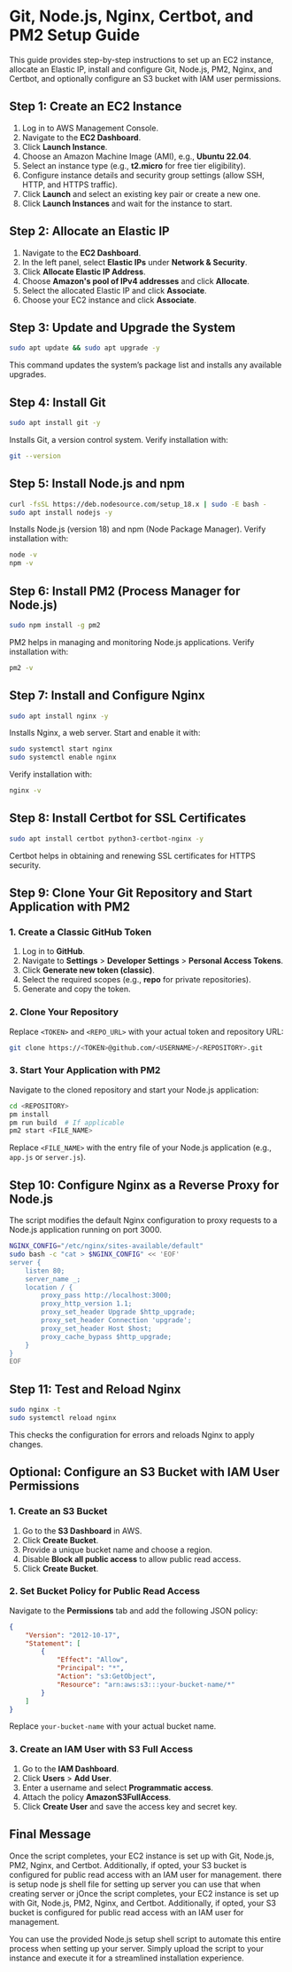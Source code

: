 # Git, Node.js, Nginx, Certbot, and PM2 Setup Guide

This guide provides step-by-step instructions to set up an EC2 instance, allocate an Elastic IP, install and configure Git, Node.js, PM2, Nginx, and Certbot, and optionally configure an S3 bucket with IAM user permissions.

## Step 1: Create an EC2 Instance
1. Log in to AWS Management Console.
2. Navigate to the **EC2 Dashboard**.
3. Click **Launch Instance**.
4. Choose an Amazon Machine Image (AMI), e.g., **Ubuntu 22.04**.
5. Select an instance type (e.g., **t2.micro** for free tier eligibility).
6. Configure instance details and security group settings (allow SSH, HTTP, and HTTPS traffic).
7. Click **Launch** and select an existing key pair or create a new one.
8. Click **Launch Instances** and wait for the instance to start.

## Step 2: Allocate an Elastic IP
1. Navigate to the **EC2 Dashboard**.
2. In the left panel, select **Elastic IPs** under **Network & Security**.
3. Click **Allocate Elastic IP Address**.
4. Choose **Amazon's pool of IPv4 addresses** and click **Allocate**.
5. Select the allocated Elastic IP and click **Associate**.
6. Choose your EC2 instance and click **Associate**.

## Step 3: Update and Upgrade the System
```bash
sudo apt update && sudo apt upgrade -y
```
This command updates the system’s package list and installs any available upgrades.

## Step 4: Install Git
```bash
sudo apt install git -y
```
Installs Git, a version control system. Verify installation with:
```bash
git --version
```

## Step 5: Install Node.js and npm
```bash
curl -fsSL https://deb.nodesource.com/setup_18.x | sudo -E bash -
sudo apt install nodejs -y
```
Installs Node.js (version 18) and npm (Node Package Manager). Verify installation with:
```bash
node -v
npm -v
```

## Step 6: Install PM2 (Process Manager for Node.js)
```bash
sudo npm install -g pm2
```
PM2 helps in managing and monitoring Node.js applications. Verify installation with:
```bash
pm2 -v
```

## Step 7: Install and Configure Nginx
```bash
sudo apt install nginx -y
```
Installs Nginx, a web server. Start and enable it with:
```bash
sudo systemctl start nginx
sudo systemctl enable nginx
```
Verify installation with:
```bash
nginx -v
```

## Step 8: Install Certbot for SSL Certificates
```bash
sudo apt install certbot python3-certbot-nginx -y
```
Certbot helps in obtaining and renewing SSL certificates for HTTPS security.

## Step 9: Clone Your Git Repository and Start Application with PM2

### 1. Create a Classic GitHub Token
1. Log in to **GitHub**.
2. Navigate to **Settings** > **Developer Settings** > **Personal Access Tokens**.
3. Click **Generate new token (classic)**.
4. Select the required scopes (e.g., **repo** for private repositories).
5. Generate and copy the token.

### 2. Clone Your Repository
Replace `<TOKEN>` and `<REPO_URL>` with your actual token and repository URL:
```bash
git clone https://<TOKEN>@github.com/<USERNAME>/<REPOSITORY>.git
```

### 3. Start Your Application with PM2
Navigate to the cloned repository and start your Node.js application:
```bash
cd <REPOSITORY>
pm install
pm run build  # If applicable
pm2 start <FILE_NAME>
```
Replace `<FILE_NAME>` with the entry file of your Node.js application (e.g., `app.js` or `server.js`).

## Step 10: Configure Nginx as a Reverse Proxy for Node.js
The script modifies the default Nginx configuration to proxy requests to a Node.js application running on port 3000.
```bash
NGINX_CONFIG="/etc/nginx/sites-available/default"
sudo bash -c "cat > $NGINX_CONFIG" << 'EOF'
server {
    listen 80;
    server_name _;
    location / {
        proxy_pass http://localhost:3000;
        proxy_http_version 1.1;
        proxy_set_header Upgrade $http_upgrade;
        proxy_set_header Connection 'upgrade';
        proxy_set_header Host $host;
        proxy_cache_bypass $http_upgrade;
    }
}
EOF
```

## Step 11: Test and Reload Nginx
```bash
sudo nginx -t
sudo systemctl reload nginx
```
This checks the configuration for errors and reloads Nginx to apply changes.

## Optional: Configure an S3 Bucket with IAM User Permissions

### 1. Create an S3 Bucket
1. Go to the **S3 Dashboard** in AWS.
2. Click **Create Bucket**.
3. Provide a unique bucket name and choose a region.
4. Disable **Block all public access** to allow public read access.
5. Click **Create Bucket**.

### 2. Set Bucket Policy for Public Read Access
Navigate to the **Permissions** tab and add the following JSON policy:
```json
{
    "Version": "2012-10-17",
    "Statement": [
        {
            "Effect": "Allow",
            "Principal": "*",
            "Action": "s3:GetObject",
            "Resource": "arn:aws:s3:::your-bucket-name/*"
        }
    ]
}
```
Replace `your-bucket-name` with your actual bucket name.

### 3. Create an IAM User with S3 Full Access
1. Go to the **IAM Dashboard**.
2. Click **Users** > **Add User**.
3. Enter a username and select **Programmatic access**.
4. Attach the policy **AmazonS3FullAccess**.
5. Click **Create User** and save the access key and secret key.

## Final Message
Once the script completes, your EC2 instance is set up with Git, Node.js, PM2, Nginx, and Certbot. Additionally, if opted, your S3 bucket is configured for public read access with an IAM user for management.
there  is  setup node  js shell file  for  setting  up  server  you  can  use that  when  creating server  or jOnce the script completes, your EC2 instance is set up with Git, Node.js, PM2, Nginx, and Certbot. Additionally, if opted, your S3 bucket is configured for public read access with an IAM user for management.

You can use the provided Node.js setup shell script to automate this entire process when setting up your server. Simply upload the script to your instance and execute it for a streamlined installation experience.
